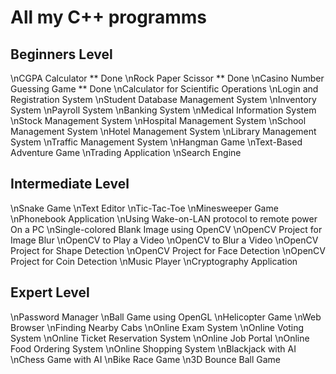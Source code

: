 # All my C++ programms

##  Beginners Level
\nCGPA Calculator ** Done
\nRock Paper Scissor ** Done
\nCasino Number Guessing Game ** Done
\nCalculator for Scientific Operations 
\nLogin and Registration System
\nStudent Database Management System
\nInventory System
\nPayroll System
\nBanking System
\nMedical Information System
\nStock Management System
\nHospital Management System
\nSchool Management System
\nHotel Management System
\nLibrary Management System
\nTraffic Management System
\nHangman Game
\nText-Based Adventure Game
\nTrading Application
\nSearch Engine
##   Intermediate Level
\nSnake Game
\nText Editor
\nTic-Tac-Toe
\nMinesweeper Game
\nPhonebook Application
\nUsing Wake-on-LAN protocol to remote power On a PC
\nSingle-colored Blank Image using OpenCV
\nOpenCV Project for Image Blur
\nOpenCV to Play a Video
\nOpenCV to Blur a Video
\nOpenCV Project for Shape Detection
\nOpenCV Project for Face Detection
\nOpenCV Project for Coin Detection
\nMusic Player
\nCryptography Application
##    Expert Level
\nPassword Manager
\nBall Game using OpenGL
\nHelicopter Game
\nWeb Browser
\nFinding Nearby Cabs
\nOnline Exam System
\nOnline Voting System
\nOnline Ticket Reservation System
\nOnline Job Portal
\nOnline Food Ordering System
\nOnline Shopping System
\nBlackjack with AI
\nChess Game with AI
\nBike Race Game
\n3D Bounce Ball Game
